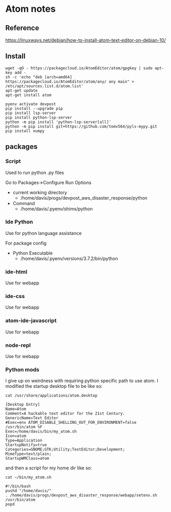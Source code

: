 
# Atom notes

## Reference
https://linuxways.net/debian/how-to-install-atom-text-editor-on-debian-10/

## Install

```
wget -qO - https://packagecloud.io/AtomEditor/atom/gpgkey | sudo apt-key add -
sh -c 'echo "deb [arch=amd64] https://packagecloud.io/AtomEditor/atom/any/ any main" > /etc/apt/sources.list.d/atom.list'
apt-get update
apt-get install atom
```

```
pyenv activate devpost
pip install --upgrade pip
pip install lsp-server
pip install python-lsp-server
python -m pip install 'python-lsp-server[all]'
python -m pip install git+https://github.com/tomv564/pyls-mypy.git
pip install numpy

```

## packages

### Script

Used to run python .py files

Go to Packages->Configure Run Options

* current working directory       
    * /home/davis/progs/devpost_aws_disaster_response/python
* Command
    * /home/davis/.pyenv/shims/python


### Ide Python

Use for python language assistance

For package config

* Python Executable
    * /home/davis/.pyenv/versions/3.7.2/bin/python

### ide-html

Use for webapp

### ide-css

Use for webapp


### atom-ide-javascript

Use for webapp

### node-repl

Use for webapp

### Python mods

I give up on weirdness with requiring python specific path to use atom.  I modified
the startup desktop file to be like so:

```
cat /usr/share/applications/atom.desktop 

[Desktop Entry]
Name=Atom
Comment=A hackable text editor for the 21st Century.
GenericName=Text Editor
#Exec=env ATOM_DISABLE_SHELLING_OUT_FOR_ENVIRONMENT=false /usr/bin/atom %F
Exec=/home/davis/bin/my_atom.sh
Icon=atom
Type=Application
StartupNotify=true
Categories=GNOME;GTK;Utility;TextEditor;Development;
MimeType=text/plain;
StartupWMClass=atom
```

and then a script for my home dir like so:

```
cat ~/bin/my_atom.sh

#!/bin/bash
pushd "/home/davis/"
. /home/davis/progs/devpost_aws_disaster_response/webapp/setenv.sh
/usr/bin/atom
popd

```


